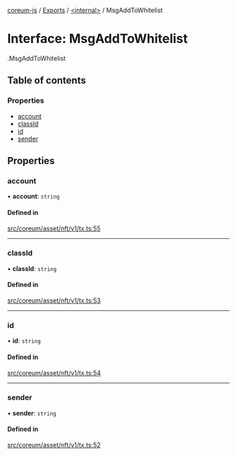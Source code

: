 [coreum-js](../README.md) / [Exports](../modules.md) / [<internal\>](../modules/internal_.md) / MsgAddToWhitelist

# Interface: MsgAddToWhitelist

[<internal>](../modules/internal_.md).MsgAddToWhitelist

## Table of contents

### Properties

- [account](internal_.MsgAddToWhitelist-1.md#account)
- [classId](internal_.MsgAddToWhitelist-1.md#classid)
- [id](internal_.MsgAddToWhitelist-1.md#id)
- [sender](internal_.MsgAddToWhitelist-1.md#sender)

## Properties

### account

• **account**: `string`

#### Defined in

[src/coreum/asset/nft/v1/tx.ts:55](https://github.com/PyramydLabs/coreum-js/blob/37d165f/src/coreum/asset/nft/v1/tx.ts#L55)

___

### classId

• **classId**: `string`

#### Defined in

[src/coreum/asset/nft/v1/tx.ts:53](https://github.com/PyramydLabs/coreum-js/blob/37d165f/src/coreum/asset/nft/v1/tx.ts#L53)

___

### id

• **id**: `string`

#### Defined in

[src/coreum/asset/nft/v1/tx.ts:54](https://github.com/PyramydLabs/coreum-js/blob/37d165f/src/coreum/asset/nft/v1/tx.ts#L54)

___

### sender

• **sender**: `string`

#### Defined in

[src/coreum/asset/nft/v1/tx.ts:52](https://github.com/PyramydLabs/coreum-js/blob/37d165f/src/coreum/asset/nft/v1/tx.ts#L52)
